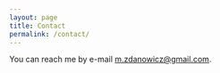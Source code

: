 ```yaml
---
layout: page
title: Contact
permalink: /contact/
---
```


You can reach me by e-mail [m.zdanowicz@gmail.com](mailto:m.zdanowicz@gmail.com).
